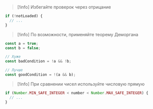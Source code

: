 >[!info] Избегайте проверок через отрицание
```ts
if (!notLoaded) {
  // ...
}
```

>[!info] По возможности, применяйте теорему Деморгана
```ts
const a = true;
const b = false;

// Хуже
const badCondition = !a && !b;

// Лучше
const goodCondition = !(a && b);
```

>[!info] При сравнении чисел используйте числовую прямую
```ts
if (Number.MIN_SAFE_INTEGER < number < Number.MAX_SAFE_INTEGER) {
  // ...
}
```
